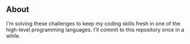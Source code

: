 ## About 
I'm solving these challenges to keep my coding skills fresh in one of the high-level programming languages. I'll commit to this repository once in a while.  
